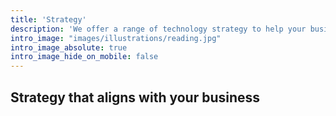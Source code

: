 ```yaml
---
title: 'Strategy'
description: 'We offer a range of technology strategy to help your business'
intro_image: "images/illustrations/reading.jpg"
intro_image_absolute: true
intro_image_hide_on_mobile: false
---
```


## Strategy that aligns with your business


